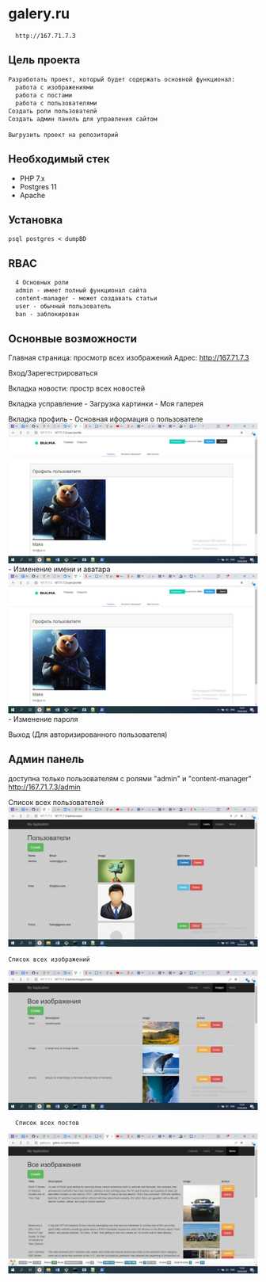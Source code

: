 # galery.ru
```
  http://167.71.7.3
```

## Цель проекта
```
Разработать проект, который будет содержать основной функционал: 
  работа с изображениями
  работа с постами
  работа с пользователями
Создать роли пользователй
Создать админ панель для управления сайтом

Выгрузить проект на репозиторий
```

## Необходимый стек
- PHP 7.x
- Postgres 11
- Apache

## Установка
```
psql postgres < dumpBD
```

## RBAC
```
  4 Основных роли
  admin - имеет полный функционал сайта
  content-manager - может создавать статьи 
  user - обычный пользователь
  ban - заблокирован
```
## Оснонвые возможности
  Главная страница: просмотр всех изображений
    Адрес: http://167.71.7.3
  
  Вход/Зарегестрироваться
  
  Вкладка новости: простр всех новостей
  
  Вкладка усправление
    - Загрузка картинки
    - Моя галерея
    
  Вкладка профиль
    - Основная иформация о пользователе
    ![](https://github.com/igorezov17/galery.ru/blob/master/docs/3io0lGXsXJ4.jpg)
    - Изменение имени и аватара
    ![](https://github.com/igorezov17/galery.ru/blob/master/docs/3io0lGXsXJ4.jpg)
    - Изменение пароля
    
  Выход (Для авторизированного пользователя)


## Админ панель
  доступна только пользователям с ролями "admin" и "content-manager"
  http://167.71.7.3/admin
  
  Список всех пользователей
  ![](https://github.com/igorezov17/galery.ru/blob/master/docs/7KAmooPWWw8.jpg)
  
    Список всех изображений
  ![](https://github.com/igorezov17/galery.ru/blob/master/docs/FsYYGm996mY.jpg)
  
      Список всех постов
  ![](https://github.com/igorezov17/galery.ru/blob/master/docs/KONcXNVBc4E.jpg)

